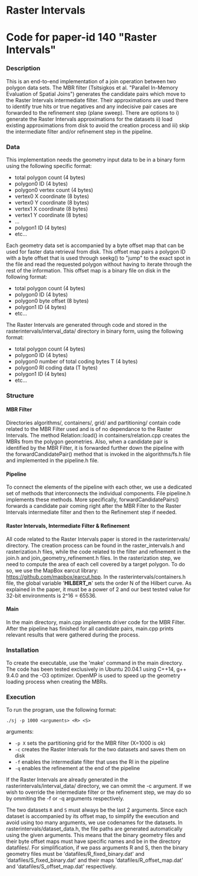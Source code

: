 # Raster Intervals
# Code for paper-id 140 "Raster Intervals"


### Description
This is an end-to-end implementation of a join operation between two polygon data sets. The MBR filter (Tsitsigkos et al. "Parallel In-Memory Evaluation of Spatial Joins") generates the candidate pairs which move to the Raster Intervals intermediate filter. Their approximations are used there to identify true hits or true negatives and any indecisive pair cases are forwarded to the refinement step (plane sweep). There are options to i) generate the Raster Intervals approximations for the datasets ii) load existing approximations from disk to avoid the creation process and iii) skip the intermediate filter and/or refinement step in the pipeline.

### Data

This implementation needs the geometry input data to be in a binary form using the following specific format:
- total polygon count (4 bytes)
- polygon0 ID (4 bytes)
- polygon0 vertex count (4 bytes)
- vertex0 X coordinate (8 bytes)
- vertex0 Y coordinate (8 bytes)
- vertex1 X coordinate (8 bytes)
- vertex1 Y coordinate (8 bytes)
- ... 
- polygon1 ID (4 bytes)
- etc...

Each geometry data set is accompanied by a byte offset map that can be used for faster data retrieval from disk. This offset map pairs a polygon ID with a byte offset that is used through seekg() to "jump" to the exact spot in the file and read the requested polygon without having to iterate through the rest of the information. This offset map is a binary file on disk in the following format:
- total polygon count (4 bytes)
- polygon0 ID (4 bytes)
- polygon0 byte offset (8 bytes)
- polygon1 ID (4 bytes)
- etc...

The Raster Intervals are generated through code and stored in the rasterintervals/interval_data/ directory in binary form, using the following format:
- total polygon count (4 bytes)
- polygon0 ID (4 bytes)
- polygon0 number of total coding bytes T (4 bytes)
- polygon0 RI coding data (T bytes)
- polygon1 ID (4 bytes)
- etc...

### Structure

#### MBR Filter

Directories algorithms/, containers/, grid/ and partitioning/ contain code related to the MBR Filter used and is of no dependance to the Raster Intervals. The method Relation::load() in containers/relation.cpp creates the MBRs from the polygon geometries. Also, when a candidate pair is identified by the MBR Filter, it is forwarded further down the pipeline with the forwardCandidatePair() method that is invoked in the algorithms/fs.h file and implemented in the pipeline.h file.

#### Pipeline

To connect the elements of the pipeline with each other, we use a dedicated set of methods that interconnects the individual components. File pipeline.h implements these methods. More specifically, forwardCandidatePairs() forwards a candidate pair coming right after the MBR Filter to the Raster Intervals intermediate filter and then to the Refinement step if needed.

#### Raster Intervals, Intermediate Filter & Refinement

All code related to the Raster Intervals paper is stored in the rasterintervals/ directory. The creation process can be found in the raster_intervals.h and rasterization.h files, while the code related to the filter and refinement in the join.h and join_geometry_refinement.h files. In the rasterization step, we need to compute the area of each cell covered by a target polygon. To do so, we use the MapBox earcut library: https://github.com/mapbox/earcut.hpp. In the rasterintervals/containers.h file, the global variable '**HILBERT_n**' sets the order N of the Hilbert curve. As explained in the paper, it must be a power of 2 and our best tested value for 32-bit environments is 2^16 = 65536.  

#### Main

In the main directory, main.cpp implements driver code for the MBR Filter. After the pipeline has finished for all candidate pairs, main.cpp prints relevant results that were gathered during the process.

### Installation

To create the executable, use the 'make' command in the main directory. The code has been tested exclusively in Ubuntu 20.04.1 using C++14, g++ 9.4.0 and the -O3 optimizer. OpenMP is used to speed up the geometry loading process when creating the MBRs. 

### Execution

To run the program, use the following format: 

```
./sj -p 1000 <arguments> <R> <S>
```

arguments:
- ```-p X``` sets the partitioning grid for the MBR filter (X=1000 is ok)
- ```-c``` creates the Raster Intervals for the two datasets and saves them on disk
- ```-f``` enables the intermediate filter that uses the RI in the pipeline
- ```-q``` enables the refinement at the end of the pipeline	

If the Raster Intervals are already generated in the rasterintervals/interval_data/ directory, we can ommit the -c argument. If we wish to override the intermediate filter or the refinement step, we may do so by ommiting the -f or -q arguments respectively.

The two datasets ```R``` and ```S``` must always be the last 2 arguments. Since each dataset is accompanied by its offset map, to simplify the execution and avoid using too many arguments, we use codenames for the datasets. In rasterintervals/dataset_data.h, the file paths are generated automatically using the given arguments. This means that the binary geometry files and their byte offset maps must have specific names and be in the directory datafiles/. For simplification, if we pass arguments R and S, then the binary geometry files must be 'datafiles/R_fixed_binary.dat' and 'datafiles/S_fixed_binary.dat' and their maps 'datafiles/R_offset_map.dat' and 'datafiles/S_offset_map.dat' respectively.